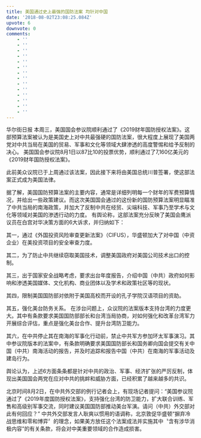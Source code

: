 ```yaml
---
title: 美国通过史上最强的国防法案 均针对中国
date: '2018-08-02T23:08:25.084Z'
upvote: 6
downvote: 0
comments:
    - ''
    - ''
    - ''
    - ''
    - ''
    - ''
    - ''
    - ''
    - ''
    - ''
    - ''
    - ''
    - ''
    - ''
---
```


华尔街日报 本周三，美国国会参议院顺利通过了《2019财年国防授权法案》。这部预算法案被认为是美国史上对中共最强硬的国防法案，很大程度上展现了美国两党对中共当局在美国的贸易、军事和文化等领域大肆渗透的高度警惕和给予反制的决心。 美国国会参议院8月1日以87比10的投票优势，顺利通过了7,160亿美元的《2019财年国防授权法案》。

此前美众议院已于上周通过该法案，因此接下来将由美国总统川普签署，使这部法案正式成为美国法律。

据了解，美国国防预算法案的主要内容，通常是详细列明每一个财年的军费预算情况，并给出一些政策建议。而这次美国国会通过的这份新的国防预算法案明显瞄准了中共当局的南海政策，并加大了反制中共在经贸、尖端科技、军事乃至学术与文化等领域对美国的渗透行动的力度。 有舆论称，这部法案充分反映了美国会鹰派议员在白宫对华决策方面的6大诉求，并归纳如下：

其一，通过《外国投资风险审查更新法案》（CIFUS），华盛顿加大了对中国（中资企业）在美投资项目的安全审查力度。

其二，为了防止中共继续窃取美国技术，调整美国政府对美国公司技术出口的控制。

其三，出于国家安全战略考虑，要求出台年度报告，介绍中国（中共）政府如何影响和渗透美国媒体、文化机构、商业团体以及学术和政策社区等的现状。

其四，限制美国国防部对依附于美国高校而开设的孔子学院汉语项目的资助。

其五，强化美台防务关系。 在涉台问题上，众议院的法案版本支持台湾的力度更大。其中有条款要求美国国防部部长和台湾当局协商，对如何强化和改革台湾军力开展综合评估，重点是强化美台合作、提升台湾防卫能力。

其六，在中共停止其在南海的军事化行动前，禁止中共军方参加环太军事演习。其中参议院版本的法案中，有条款明确要求美国国防部长和国务卿向国会提交有关中国（中共）南海活动的报告，并及时追踪和报告中国（中共）在南海的军事活动及建岛行为。

舆论认为，上述6方面条条都是针对中共的政治、军事、经济扩张的严厉反制，体现出美国国会两党在应对中共的挑衅和威胁方面，已经积累了越来越多的共识。

北京时间8月2日，在中共外交部的例行记者会上，有现场记者提问：“美国参议院通过了《2019年度国防授权法案》，支持强化台湾的防卫能力，扩大联合训练、军售和高级别军事交流，同时建议美国国防部推动美台军演。请问（中共）外交部对此有何回应？” 中共外交部发言人耿爽以惯用的语调称，北京敦促华盛顿“摒弃冷战思维和零和博弈〞的理念，如果美方放任这个法案成法并实施其中〝含有涉华消极内容”的有关条款，将会对中美重要领域的合作造成损害。
